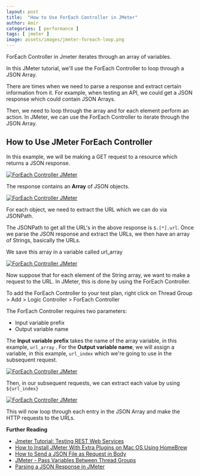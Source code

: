 ```yaml
---
layout: post
title:  "How to Use ForEach Controller in JMeter"
author: Amir
categories: [ performance ]
tags: [ jmeter ]
image: assets/images/jmeter-foreach-loop.png
---
```


ForEach Controller in Jmeter iterates through an array of variables.

In this JMeter tutorial, we'll use the ForEach Controller to loop through a JSON Array.

There are times when we need to parse a response and extract certain information from it. For example, when testing an API, we could get a JSON response which could contain JSON Arrays.

Then, we need to loop through the array and for each element perform an action. In JMeter, we can use the ForEach Controller to iterate through the JSON Array.


## How to Use JMeter ForEach Controller

In this example, we will be making a GET request to a resource which returns a JSON response.

[![ForEach Controller JMeter](https://www.testingexcellence.com/wp-content/uploads/2018/07/Screen-Shot-2018-07-27-at-21.12.07-1024x411.png)](https://www.testingexcellence.com/wp-content/uploads/2018/07/Screen-Shot-2018-07-27-at-21.12.07.png)

The response contains an **Array** of JSON objects.

[![ForEach Controller JMeter](https://www.testingexcellence.com/wp-content/uploads/2018/07/Screen-Shot-2018-07-27-at-21.15.05-1024x589.png)](https://www.testingexcellence.com/wp-content/uploads/2018/07/Screen-Shot-2018-07-27-at-21.15.05.png)

For each object, we need to extract the URL which we can do via JSONPath.

The JSONPath to get all the URL's in the above response is `$.[*].url`. Once we parse the JSON response and extract the URLs, we then have an array of Strings, basically the URLs.

We save this array in a variable called url_array

[![ForEach Controller JMeter](https://www.testingexcellence.com/wp-content/uploads/2018/07/Screen-Shot-2018-07-27-at-21.19.48-1024x418.png)](https://www.testingexcellence.com/wp-content/uploads/2018/07/Screen-Shot-2018-07-27-at-21.19.48.png)

Now suppose that for each element of the String array, we want to make a request to the URL. In JMeter, this is done by using the ForEach Controller.

To add the ForEach Controller to your test plan, right click on Thread Group > Add > Logic Controller > ForEach Controller

The ForEach Controller requires two parameters:

* Input variable prefix
* Output variable name

The **Input variable prefix** takes the name of the array variable, in this example, `url_array` . For the **Output variable name**, we will assign a variable, in this example, `url_index` which we're going to use in the subsequent request.

[![ForEach Controller JMeter](https://www.testingexcellence.com/wp-content/uploads/2018/07/Screen-Shot-2018-07-27-at-21.32.08-1024x360.png)](https://www.testingexcellence.com/wp-content/uploads/2018/07/Screen-Shot-2018-07-27-at-21.32.08.png)

Then, in our subsequent requests, we can extract each value by using `${url_index}`

[![ForEach Controller JMeter](https://www.testingexcellence.com/wp-content/uploads/2018/07/Screen-Shot-2018-07-27-at-21.34.04-1024x443.png)](https://www.testingexcellence.com/wp-content/uploads/2018/07/Screen-Shot-2018-07-27-at-21.34.04.png)

This will now loop through each entry in the JSON Array and make the HTTP requests to the URLs.

**Further Reading**

*   [Jmeter Tutorial: Testing REST Web Services](https://www.testingexcellence.com/jmeter-tutorial-testing-rest-web-services/)
*   [How to Install JMeter With Extra Plugins on Mac OS Using HomeBrew](https://www.testingexcellence.com/install-jmeter-extra-plugins-mac-os-using-homebrew/)
*   [How to Send a JSON File as Request in Body](https://www.testingexcellence.com/jmeter-tutorial-how-to-send-a-json-file-as-request-in-body/)
*   [JMeter - Pass Variables Between Thread Groups](https://www.testingexcellence.com/jmeter-pass-variables-between-thread-groups/)
*   [Parsing a JSON Response in JMeter](https://www.testingexcellence.com/parse-json-response-using-jmeters-json-extractor/)
